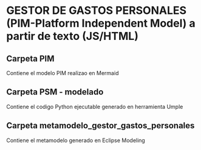 # GESTOR DE GASTOS PERSONALES (PIM-Platform Independent Model) a partir de texto (JS/HTML)

## Carpeta PIM

Contiene el modelo PIM realizao en Mermaid

## Carpeta PSM - modelado

Contiene el codigo Python ejecutable generado en herramienta Umple

## Carpeta metamodelo_gestor_gastos_personales

Contiene el metamodelo generado en Eclipse Modeling
